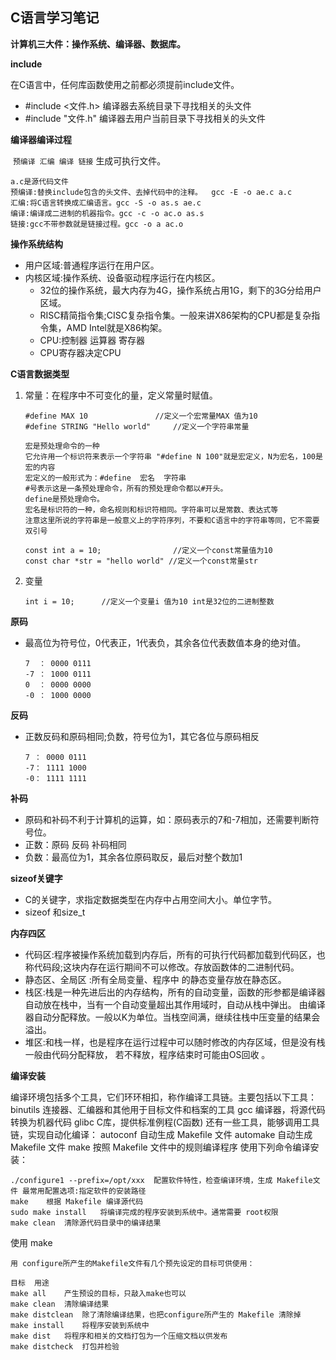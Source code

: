 ## C语言学习笔记 ##

**计算机三大件：操作系统、编译器、数据库。**

**include**

在C语言中，任何库函数使用之前都必须提前include文件。

- \#include <文件.h>          编译器去系统目录下寻找相关的头文件
- \#include "文件.h"           编译器去用户当前目录下寻找相关的头文件

**编译器编译过程**

​	 `预编译 汇编 编译 链接` 生成可执行文件。

```shell
a.c是源代码文件
预编译:替换include包含的头文件、去掉代码中的注释。  gcc -E -o ae.c a.c
汇编:将C语言转换成汇编语言。gcc -S -o as.s ae.c
编译:编译成二进制的机器指令。gcc -c -o ac.o as.s   
链接:gcc不带参数就是链接过程。gcc -o a ac.o
```
**操作系统结构**

- 用户区域:普通程序运行在用户区。
- 内核区域:操作系统、设备驱动程序运行在内核区。
  - 32位的操作系统，最大内存为4G，操作系统占用1G，剩下的3G分给用户区域。
  - RISC精简指令集;CISC复杂指令集。一般来讲X86架构的CPU都是复杂指令集，AMD Intel就是X86构架。
  - CPU:控制器 运算器 寄存器
  - CPU寄存器决定CPU

**C语言数据类型**

1. 常量：在程序中不可变化的量，定义常量时赋值。

   ```
   #define MAX 10  				//定义一个宏常量MAX 值为10
   #define STRING "Hello world" 	//定义一个字符串常量
   
   宏是预处理命令的一种
   它允许用一个标识符来表示一个字符串 "#define N 100"就是宏定义，N为宏名，100是宏的内容
   宏定义的一般形式为：#define  宏名  字符串
   #号表示这是一条预处理命令，所有的预处理命令都以#开头。
   define是预处理命令。
   宏名是标识符的一种，命名规则和标识符相同。字符串可以是常数、表达式等
   注意这里所说的字符串是一般意义上的字符序列，不要和C语言中的字符串等同，它不需要双引号
   
   const int a = 10;				//定义一个const常量值为10
   const char *str = "hello world" //定义一个const常量str
   ```

2. 变量

   ```
   int i = 10;		//定义一个变量i 值为10 int是32位的二进制整数
   ```

**原码**

- 最高位为符号位，0代表正，1代表负，其余各位代表数值本身的绝对值。

  ```
  7  ： 0000 0111
  -7 ： 1000 0111
  0  ： 0000 0000
  -0 ： 1000 0000
  ```

**反码**

- 正数反码和原码相同;负数，符号位为1，其它各位与原码相反

  ```
  7 ： 0000 0111
  -7： 1111 1000
  -0： 1111 1111
  ```

**补码**

- 原码和补码不利于计算机的运算，如：原码表示的7和-7相加，还需要判断符号位。
- 正数：原码 反码 补码相同
- 负数：最高位为1，其余各位原码取反，最后对整个数加1	 

 **sizeof关键字**

- C的关键字，求指定数据类型在内存中占用空间大小。单位字节。
- sizeof 和size_t

**内存四区**

- 代码区:程序被操作系统加载到内存后，所有的可执行代码都加载到代码区，也称代码段;这块内存在运行期间不可以修改。存放函数体的二进制代码。
- 静态区、全局区 :所有全局变量、程序中 的静态变量存放在静态区。
- 栈区:栈是一种先进后出的内存结构，所有的自动变量，函数的形参都是编译器自动放在栈中，当有一个自动变量超出其作用域时，自动从栈中弹出。 由编译器自动分配释放。一般以K为单位。当栈空间满，继续往栈中压变量的结果会溢出。
- 堆区:和栈一样，也是程序在运行过程中可以随时修改的内存区域，但是没有栈一般由代码分配释放， 若不释放，程序结束时可能由OS回收 。

**编译安装**

​	编译环境包括多个工具，它们环环相扣，称作编译工具链。主要包括以下工具：
	binutils	连接器、汇编器和其他用于目标文件和档案的工具
	gcc		编译器，将源代码转换为机器代码
	glibc        C库，提供标准例程(C函数)	
	还有一些工具，能够调用工具链，实现自动化编译：
	autoconf	自动生成 Makefile 文件
	automake	自动生成 Makefile 文件
	make		按照 Makefile 文件中的规则编译程序
使用下列命令编译安装：

	./configure1 --prefix=/opt/xxx	配置软件特性，检查编译环境，生成 Makefile文件	最常用配置选项:指定软件的安装路径
	make	根据 Makefile 编译源代码
	sudo make install 	将编译完成的程序安装到系统中。通常需要 root权限
	make clean 	清除源代码目录中的编译结果

使用 make

	用 configure所产生的Makefile文件有几个预先设定的目标可供使用：
	
	目标	用途
	make all	产生预设的目标，只敲入make也可以
	make clean	清除编译结果
	make distclean	除了清除编译结果，也把configure所产生的 Makefile 清除掉
	make install	将程序安装到系统中
	make dist	将程序和相关的文档打包为一个压缩文档以供发布
	make distcheck	打包并检验 